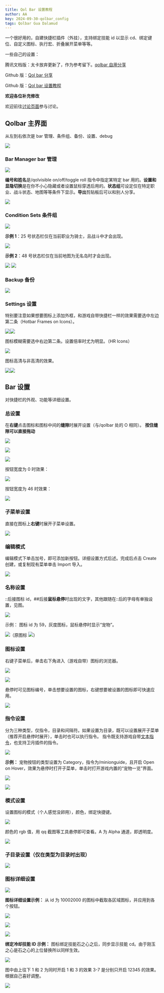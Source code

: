 ```yaml
---
title: Qol Bar 设置教程
author: AA
key: 2024-09-30-qolbar_config
tags: Qolbar Gua Dalamud
---
```


一个很好用的，自建快捷栏插件（外挂），支持绑定技能 id 以显示 cd、绑定键位、自定义图标、执行宏、折叠展开菜单等等。

<!--more-->

一些自己的设置：

腾讯文档版：太卡放弃更新了，作为参考留下。[qolbar 自用分享](https://docs.qq.com/doc/DTUFrb3hBRVdtc3VK)

Github 版：[Qol bar 分享](/2024/09/30/qolbar_share.html)

Github 版：[Qol bar 设置教程](/2024/09/30/qolbar_config.html)

**欢迎各位补充修改**

欢迎前往[讨论页面](https://github.com/DeepseaXX/aakaigua/discussions)参与讨论。

## Qolbar 主界面

从左到右依次是
bar 管理、条件组、备份、设置、debug

![](/assets/images/Qolbar设置教程_2024-09-30-14-39-50.png)

### Bar Manager bar 管理

![](/assets/images/Qolbar设置教程_2024-09-30-14-39-55.png)

**编号和姓名**是/qolvisible on/off/toggle roll 指令中指定某特定 bar 用的。**设置和显隐切换**是在你不小心隐藏或者设置鼠标穿透后用的。**状态组**可设定仅在特定职业、战斗状态、地图等等条件下显示。**导出**剪贴板后可以和别人分享。

![](/assets/images/Qolbar设置教程_2024-09-30-14-39-58.png)

### Condition Sets 条件组

![](/assets/images/Qolbar设置教程_2024-09-30-14-40-02.png)

**示例 1**：25 号状态栏仅在当前职业为骑士，且战斗中才会出现。

![](/assets/images/Qolbar设置教程_2024-09-30-14-40-08.png)

**示例 2**：48 号状态栏仅在当前地图为无名岛时才会出现。

![](/assets/images/Qolbar设置教程_2024-09-30-14-40-13.png)
![](/assets/images/Qolbar设置教程_2024-09-30-14-40-17.png)

### Backup 备份

![](/assets/images/Qolbar设置教程_2024-09-30-14-40-34.png)

### Settings 设置

特别要注意如果想要图标上添加外框，和游戏自带快捷栏一样的效果需要选中左边第二条（Hotbar Frames on Icons）。

![](/assets/images/Qolbar设置教程_2024-09-30-14-40-39.png)![](/assets/images/Qolbar设置教程_2024-09-30-14-40-43.png)

图标模糊需要选中右边第二条。设置倍率时尤为明显。（HR Icons）

![](/assets/images/Qolbar设置教程_2024-09-30-14-40-54.png)

图标高清与非高清的效果。

![](/assets/images/Qolbar设置教程_2024-09-30-14-41-06.png)![](/assets/images/Qolbar设置教程_2024-09-30-14-41-09.png)

## Bar 设置

对快捷栏的外观、功能等详细设置。

### 总设置

在**右键**点击图标和图标中间的**缝隙**时展开设置（与/qolbar 处的 O 相同）。
**按住缝隙可以直接拖动**

![](/assets/images/Qolbar设置教程_2024-09-30-14-41-15.png)

![](/assets/images/Qolbar设置教程_2024-09-30-14-41-19.png)

![](/assets/images/Qolbar设置教程_2024-09-30-14-41-26.png)

按钮宽度为 0 时效果：

![](/assets/images/Qolbar设置教程_2024-09-30-14-41-35.png)

按钮宽度为 46 时效果：

![](/assets/images/Qolbar设置教程_2024-09-30-14-41-40.png)

### 子菜单设置

直接在图标上**右键**时展开子菜单设置。

![](/assets/images/Qolbar设置教程_2024-09-30-14-41-45.png)

### 编辑模式

编辑模式下单击加号，即可添加新按钮。详细设置方式后述。完成后点击 Create 创建，或复制现有菜单单击 Import 导入。

![](/assets/images/Qolbar设置教程_2024-09-30-14-41-52.png)

### 名称设置

::后接图标 id，##后接**鼠标悬停**时出现的文字，其他跟随在::后的字母有单独设置，见图。

![](/assets/images/Qolbar设置教程_2024-09-30-14-41-59.png)

示例：
图标 id 为 59，灰度图标，鼠标悬停时显示“宠物”。

![](/assets/images/Qolbar设置教程_2024-09-30-14-42-05.png)（原图标 ![](/assets/images/Qolbar设置教程_2024-09-30-14-42-09.png)）

### 图标设置

右键子菜单后，单击右下角进入（游戏自带）图标的浏览器。

![](/assets/images/Qolbar设置教程_2024-09-30-14-42-22.png)

![](/assets/images/Qolbar设置教程_2024-09-30-14-42-27.png)

悬停时可见图标编号，单击想要设置的图标，右键想要被设置的图标即可快速应用。

![](/assets/images/Qolbar设置教程_2024-09-30-14-42-39.png)

### 指令设置

分为三种类型，仅指令，目录和间隔符。如果设置为目录，既可以设置展开子菜单（推荐开启悬停时展开），单击时也可以执行指令。
指令既支持游戏自带[文本指令](https://ff14.huijiwiki.com/wiki/%E6%96%87%E6%9C%AC%E6%8C%87%E4%BB%A4)，也支持卫月插件的指令。

![](/assets/images/Qolbar设置教程_2024-09-30-14-42-47.png)

**示例：**
宠物按钮的类型设置为 Category，指令为/minionguide，且开启 Open on Hover，效果为悬停时打开子菜单，单击时打开游戏内置的“宠物一览”界面。

![](/assets/images/Qolbar设置教程_2024-09-30-14-42-57.png)

![](/assets/images/Qolbar设置教程_2024-09-30-14-43-01.png)

### 模式设置

设置图标的模式（个人感觉没卵用），颜色，绑定快捷键。

![](/assets/images/Qolbar设置教程_2024-09-30-14-43-06.png)

颜色的 rgb 值，用 qq 截图等工具悬停即可查看。A 为 Alpha 通道，即透明度。

![](/assets/images/Qolbar设置教程_2024-09-30-14-43-11.png)

### 子目录设置（仅在类型为目录时出现）

![](/assets/images/Qolbar设置教程_2024-09-30-14-43-37.png)

### 图标详细设置

![](/assets/images/Qolbar设置教程_2024-09-30-14-43-31.png)

**图标详细设置示例：**
从 id 为 10002000 的图标中截取各区域图标，并应用到各个按钮。

![](/assets/images/Qolbar设置教程_2024-09-30-14-43-54.png)

![](/assets/images/Qolbar设置教程_2024-09-30-14-43-59.png)

![](/assets/images/Qolbar设置教程_2024-09-30-14-44-03.png)

**绑定冷却技能 ID 示例：**
图标绑定技能石之心之后，同步显示技能 cd。由于刚玉之心是石之心的上位替换所以同样生效。

![](/assets/images/Qolbar设置教程_2024-09-30-14-44-11.png)

图中由上往下 1 和 2 为同时开启 1 和 3 的效果
3-7 是分别只开启 12345 的效果。根据自己喜好调整。

![](/assets/images/Qolbar设置教程_2024-09-30-14-44-15.png)
